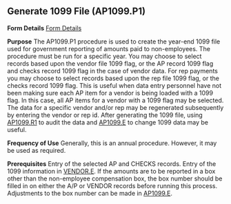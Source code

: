 ## Generate 1099 File (AP1099.P1)
<PageHeader />

**Form Details**
[Form Details](../AP1099-P1-1/README.md)

**Purpose**
The AP1099.P1 procedure is used to create the year-end 1099 file used for
government reporting of amounts paid to non-employees. The procedure must be
run for a specific year. You may choose to select records based upon the
vendor file 1099 flag, or the AP record 1099 flag and checks record 1099 flag
in the case of vendor data. For rep payments you may choose to select records
based upon the rep file 1099 flag, or the checks record 1099 flag. This is
useful when data entry personnel have not been making sure each AP item for a
vendor is being loaded with a 1099 flag. In this case, all AP items for a
vendor with a 1099 flag may be selected. The data for a specific vendor and/or
rep may be regenerated subsequently by entering the vendor or rep id. After
generating the 1099 file, using [AP1099.R1](../AP1099-R1/README.md) to audit the data
and [AP1099.E](../AP1099-E/README.md) to change 1099 data may be useful.

**Frequency of Use**
Generally, this is an annual procedure. However, it may be used as required.

**Prerequisites**
Entry of the selected AP and CHECKS records. Entry of the 1099 information in
[VENDOR.E](../VENDOR-E/README.md). If the amounts are to be reported in a box other
than the non-employee compensation box, the box number should be filled in on
either the A/P or VENDOR records before running this process. Adjustments to
the box number can be made in [AP1099.E](../AP1099-E/README.md).

<badge text= "Version 8.10.57 " vertical="middle" />

<PageFooter />

